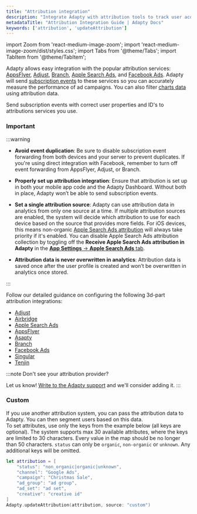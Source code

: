 ```yaml
---
title: "Attribution integration"
description: "Integrate Adapty with attribution tools to track user acquisition and LTV."
metadataTitle: "Attribution Integration Guide | Adapty Docs"
keywords: ['attribution', 'updateAttribution']
---
```


import Zoom from 'react-medium-image-zoom';
import 'react-medium-image-zoom/dist/styles.css';
import Tabs from '@theme/Tabs';
import TabItem from '@theme/TabItem'; 

Adapty allows easy integration with the popular attribution services: [AppsFlyer](appsflyer), [Adjust](adjust), [Branch](branch), [Apple Search Ads](apple-search-ads), and [Facebook Ads](facebook-ads). Adapty will send [subscription events](events) to these services so you can accurately measure the performance of ad campaigns. You can also filter [charts data](analytics-charts) using attribution data.

Send subscription events with correct user properties and ID's to attributions services you use.

### Important

:::warning

- **Avoid event duplication**: Be sure to disable subscription event forwarding from both devices and your server to prevent duplicates. If you're using direct integration with Facebook, remember to turn off event forwarding from AppsFlyer, Adjust, or Branch.

- **Properly set up attribution integration**: Ensure that attribution is set up in both your mobile app code and the Adapty Dashboard. Without both in place, Adapty won’t be able to send subscription events.
- **Set a single attribution source**: Adapty can use attribution data in analytics from only one source at a time. If multiple attribution sources are enabled, the system will decide which attribution to use for each device based on the source that provides more fields. 
  For iOS devices, this means non-organic [Apple Search Ads attribution](apple-search-ads) will always take priority if it's enabled. You can disable Apple Search Ads attribution collection by toggling off the **Receive Apple Search Ads attribution in Adapty** in the [**App Settings** -> **Apple Search Ads** tab](https://app.adapty.io/settings/apple-search-ads). 
- **Attribution data is never overwritten in analytics**: Attribution data is saved once after the user profile is created and won’t be overwritten in analytics once stored.

:::

Follow our detailed guidance on configuring the following 3d-part attribution integrations:

- [Adjust](adjust)
- [Airbridge](airbridge)
- [Apple Search Ads](apple-search-ads)
- [AppsFlyer](appsflyer)
- [Asapty](asapty)
- [Branch](branch)
- [Facebook Ads](facebook-ads)
- [Singular](singular)
- [Tenjin](tenjin)

:::note
Don't see your attribution provider?

Let us know! [Write to the Adapty support](mailto:support@adapty.io) and we'll consider adding it.
:::

<!--

### Setting attribution data

To set attribution data for the profile, use `.updateAttribution()` method:

<Tabs groupId="current-os" queryString>
<TabItem value="swift" label="Swift" default>
```swift showLineNumbers
Adapty.updateAttribution("<attribution>", source: "<source>", networkUserId: "<networkUserId>") { error in
    if error == nil {
        // succesfull attribution update
    }
}
```
</TabItem>
<TabItem value="kotlin" label="Kotlin" default>
```kotlin showLineNumbers
Adapty.updateAttribution("<attribution>", "<source>", "<networkUserId>") { error ->
    if (error == null) {
        // succesfull attribution update
    }
}
```
</TabItem>
<TabItem value="java" label="Java" default>
```java showLineNumbers
Adapty.updateAttribution("<attribution>", "<source>", "<networkUserId>", error -> {
    if (error == null) {
        // succesfull attribution update
    }
});
```
</TabItem>
<TabItem value="flutter" label="Flutter" default>
```javascript showLineNumbers
try {
  await Adapty().updateAttribution("<attribution>", source: "<source>", networkUserId: "<networkUserId>");
} on AdaptyError catch (adaptyError) {
  // handle the error
} catch (e) {
}
```
</TabItem>
<TabItem value="unity" label="Unity" default>
```csharp showLineNumbers
Adapty.UpdateAttribution("<attributions>", source, "<networkUserId>", (error) => {
    if (error != null) {
        // handle the error
    }
  
        // succesfull attribution update
});
```
</TabItem>
<TabItem value="rn" label="React Native (TS)" default>
```typescript showLineNumbers
// Optionally import enum to JavaScript
import { AttributionSource } from 'react-native-adapty';

const attribution = { /* ... */ };
try {
    await adapty.updateAttribution(
        attribution,
        AttributionSource.Branch, // or just 'branch'
        'networkUserId'
    );
    // succesfull attribution update
} catch (error) {
    // handle `AdaptyError`
}
```
</TabItem>
</Tabs>

**Request parameteres:**

- **Attribution** (required): a dictionary containing attribution (conversion) data.

- **Source** (required): a source of attribution. The allowed values are:
  - `.appsflyer`
  - `.adjust`
  - `.branch`
  - `.custom`

- **Network user Id** (optional): a string profile's identifier from the attribution service.

### AppsFlyer

:::warning
iOS SDK

To set attribution from AppsFlyer, pass the attribution you receive from the delegate method of AppsFlyer iOS SDK. Don't forget to set `networkUserId`. You should also configure [AppsFlyer integration](appsflyer) in Adapty Dashboard.
:::

:::warning
In this case, it is mandatory to pass the `networkUserId` parameter.
:::

<Tabs groupId="current-os" queryString>
<TabItem value="swift" label="Swift" default>
```swift showLineNumbers
// Find your implementation of AppsFlyerLibDelegate 
// and update onConversionDataSuccess method:
func onConversionDataSuccess(_ installData: [AnyHashable : Any]) {
    // It's important to include the network user ID
    Adapty.updateAttribution(installData, source: .appsflyer, networkUserId: AppsFlyerLib.shared().getAppsFlyerUID())
}
```
</TabItem>
<TabItem value="kotlin" label="Kotlin" default>
```kotlin showLineNumbers
val conversionListener: AppsFlyerConversionListener = object : AppsFlyerConversionListener {
    override fun onConversionDataSuccess(conversionData: Map<String, Any>) {
        // It's important to include the network user ID
        Adapty.updateAttribution(
            conversionData,
            AdaptyAttributionSource.APPSFLYER,
            AppsFlyerLib.getInstance().getAppsFlyerUID(context)
        ) { error ->
            if (error != null) {
                //handle error
            }
        }
    }
}
```
</TabItem>
<TabItem value="java" label="Java" default>
```java showLineNumbers
AppsFlyerConversionListener conversionListener = new AppsFlyerConversionListener() {
    @Override
    public void onConversionDataSuccess(Map<String, Object> conversionData) {
        // It's important to include the network user ID
        Adapty.updateAttribution(
                conversionData,
                AdaptyAttributionSource.APPSFLYER,
                AppsFlyerLib.getInstance().getAppsFlyerUID(context),
                error -> {
                    if (error != null) {
                        //handle error
                    }
                }
        );
    }
};
```
</TabItem>
<TabItem value="flutter" label="Flutter" default>
```javascript showLineNumbers
@override
Future<bool> initialize() async {
    appsflyerSdk.onInstallConversionData((data) {
      try {
        await Adapty().updateAttribution(data, 
                                         source: AdaptyAttributionSource.appsflyer, 
                                         networkUserId: await appsflyerSdk.getAppsFlyerUID());
      } on AdaptyError catch (adaptyError) {
          // handle the error
      } catch (e) {
      }        
    });

    await appsflyerSdk.initSdk(
        registerConversionDataCallback: true,
        registerOnAppOpenAttributionCallback: true,
        registerOnDeepLinkingCallback: true
    );

    return Future<bool>.value(true);
}
```
</TabItem>
</Tabs>

### Adjust

:::warning
iOS SDK

To set attribution from Adjust, pass the attribution you receive from the delegate method of Adjust iOS SDK. You should also configure [Adjust integration](adjust) in Adapty Dashboard.
:::

<Tabs groupId="current-os" queryString>
<TabItem value="swift" label="Swift" default>
```swift showLineNumbers
// Find your implementation of AdjustDelegate 
// and update adjustAttributionChanged method:
func adjustAttributionChanged(_ attribution: ADJAttribution?) {
    if let attribution = attribution?.dictionary() {
        Adapty.updateAttribution(attribution, source: .adjust)
    }
}
```
</TabItem>
<TabItem value="kotlin" label="Kotlin" default>
```kotlin showLineNumbers
adjustConfig.setOnAttributionChangedListener { attribution ->
    attribution?.let { attribution ->
        Adapty.updateAttribution(attribution, AdaptyAttributionSource.ADJUST) { error ->
            if (error != null) {
                //handle error
            }
        }
    }
}
```
</TabItem>
<TabItem value="java" label="Java" default>
```java showLineNumbers
adjustConfig.setOnAttributionChangedListener(attribution -> {
    if (attribution != null) {
        Adapty.updateAttribution(attribution, AdaptyAttributionSource.ADJUST, error -> {
            if (error != null) {
                //handle error
            }
        });
    }
});
```
</TabItem>
</Tabs>




### Branch

:::warning
iOS SDK

To connect Branch user and Adapty user, make sure you set your `customerUserId` as Branch Identity Id. If you prefer to not use `customerUserId` in Branch, set `networkUserId` param in `.updateAttribution()` method to specify the Branch user Id.
:::

<Tabs groupId="current-os" queryString>
<TabItem value="swift" label="Swift" default>
```swift showLineNumbers
// Pass the attribution you receive from the initializing method of Branch iOS SDK to Adapty.
Branch.getInstance().initSession(launchOptions: launchOptions) { (data, error) in
    if let data = data {
        Adapty.updateAttribution(data, source: .branch)
    }
}
```
</TabItem>
<TabItem value="kotlin" label="Kotlin" default>
```kotlin showLineNumbers
object branchListener : Branch.BranchReferralInitListener {
    override fun onInitFinished(referringParams: JSONObject?, error: BranchError?) {
        referringParams?.let { data ->
            Adapty.updateAttribution(data, AdaptyAttributionSource.BRANCH) { error ->
                if (error != null) {
                    //handle error
                }
            }
        }
    }
}
```
</TabItem>
<TabItem value="java" label="Java" default>
```java showLineNumbers
Branch.BranchReferralInitListener branchListener = (data, e) -> {
    if (data != null) {
        Adapty.updateAttribution(data, AdaptyAttributionSource.BRANCH, error -> {
            if (error != null) {
                //handle error
            }
        });
    }
};
```
</TabItem>
</Tabs>




:::note
You should also configure [Branch integration](branch) in Adapty Dashboard.
:::

### Apple Search Ads

Adapty can automatically collect Apple Search Ad attribution data. All you need is to add `AdaptyAppleSearchAdsAttributionCollectionEnabled` to the app’s `Info.plist` file and set it to `YES` (boolean value).

### Facebook Ads

Because of iOS IDFA changes in iOS 14.5, if you use Facebook integration, make sure you send [`facebookAnonymousId`](https://developers.facebook.com/docs/reference/iossdk/current/FBSDKCoreKit/classes/fbsdkappevents.html/) to Adapty via [`.updateProfile()`](setting-user-attributes) method. It allows Facebook to handle events if IDFA is not available. You should also configure [Facebook Ads](facebook-ads) in Adapty Dashboard.

<Tabs groupId="current-os" queryString>
<TabItem value="swift" label="Swift" default>
```swift showLineNumbers
let builder = ProfileParameterBuilder()
    .with(facebookAnonymousId: FBSDKCoreKit.AppEvents.anonymousID)

Adapty.updateProfile(parameters: builder.build()) { error in
    if error == nil {
        // successful update
    }
}
```
</TabItem>
<TabItem value="kotlin" label="Kotlin" default>
```kotlin showLineNumbers
val builder = AdaptyProfileParameters.Builder()
    .withFacebookAnonymousId(AppEventsLogger.getAnonymousAppDeviceGUID(context))
  
Adapty.updateProfile(builder.build()) { error ->
    if (error == null) {
        // successful update
    }
}
```
</TabItem>
<TabItem value="java" label="Java" default>
```java showLineNumbers
AdaptyProfileParameters.Builder builder = new AdaptyProfileParameters.Builder()
        .withFacebookAnonymousId(AppEventsLogger.getAnonymousAppDeviceGUID(context));

Adapty.updateProfile(builder.build(), error -> {
    if (error == null) {
        // successful update
    }
});
```
</TabItem>
</Tabs>

-->


### Custom

If you use another attribution system, you can pass the attribution data to Adapty. You can then segment users based on this data.  
To set attributes, use only the keys from the example below (all keys are optional). The system supports max 30 available attributes, where the keys are limited to 30 characters. Every value in the map should be no longer than 50 characters. `status` can only be `organic`, `non-organic` or `unknown`. Any additional keys will be omitted. 

```swift showLineNumbers title="Swift"
let attribution = [
    "status": "non_organic|organic|unknown",
    "channel": "Google Ads",
    "campaign": "Christmas Sale",
    "ad_group": "ad group",
    "ad_set": "ad set",
    "creative": "creative id"
]
Adapty.updateAttribution(attribution, source: "custom")
```